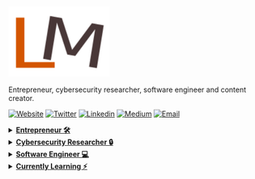 
<img src="https://github.com/samsepiol1/samsepiol1/blob/main/images/minha_logo2.png" width="200">

Entrepreneur, cybersecurity researcher, software engineer and content creator.


 [![Website](https://img.shields.io/badge/Website-3776AB?style=for-the-badge)]()
 [![Twitter](https://img.shields.io/badge/Twitter-1DA1F2?style=for-the-badge&logo=twitter&logoColor=white)](https://twitter.com/1uc4s_m1theus)
 [![Linkedin](https://img.shields.io/badge/LinkedIn-0077B5?style=for-the-badge&logo=linkedin&logoColor=white)](https://www.linkedin.com/in/lucas-matheus-3809aa121/)
[![Medium](https://img.shields.io/badge/Medium-12100E?style=for-the-badge&logo=medium&logoColor=white)](https://secbr.medium.com/)
 [![Email](https://img.shields.io/badge/Email-8B89CC?style=for-the-badge&logo=protonmail&logoColor=white)](mailto:lucasmatheus.matheus231@gmail.com)

 <details>
  
<summary><b><u> Entrepreneur 🛠</u></b></summary>

I was responsible for starting digital ventures in the tourism and entertainment area.

- 🏖️ [LavaiLavemTurismo](https://www.instagram.com/lavailavemturismo/): A tourist tour company focused on the inclusion and applicability of emerging technologies
- 🎵 [RecomendMe](https://secbr.medium.com/recomendeme-uma-plataforma-de-recomenda%C3%A7%C3%B5es-feita-por-pessoas-para-pessoas-02ff0b3383f8): a music and cultural content recommendations platform 
</details>

<details>
 
<summary><b><u>Cybersecurity Researcher 🔒</u></b></summary>

As an information security researcher I ended up helping several companies protect their customers' data

</details>

<details>
 
<summary><b><u>Software Engineer 💻</u></b></summary>

With an engineering spirit, I modeled, planned, developed and contributed to several projects using different programming languages 
- 🏥  [SisMed](https://clinquant-sfogliatella-68dd08.netlify.app/): Project of a hospital in which there are several rooms in its surgical center. The operating rooms have resources for groups of medical specialties, being appropriate for surgeries within one specialty.
- 📦 [SGE](https://github.com/kamipip/SGE): an inventory management system to help manage the inflows, outflows and stock levels of products in a company.
- ⛑️  [Pilot Fast Track](https://sos-doc-ten.vercel.app/): a first aid app with an offline first approach

</details>





<details>
 
<summary><b><u>Currently Learning ⚡️</u></b></summary>

- Distributed systems
- Optimization of critical systems
- AI & Web3 & Quantum Mechanics
- Computational Models applied to physics and chemistry problems
- Network Communication Protocols
- Artificial & Computational Intelligence
- Cybernetics
- Photonics & Optics & Information / Communication Theory

</details>


